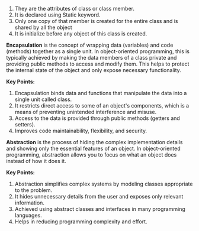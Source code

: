 
<!-- Static Data Member -->
1. They are the attributes of class or class member.
2. It is declared using Static keyword.
3. Only one copy of that member is created for the entire class and is shared by all the object
4. It is initialize before any object of this class is created.


<!-- Encapsulation -->
**Encapsulation** is the concept of wrapping data (variables) and code (methods) together as a single unit. In object-oriented programming, this is typically achieved by making the data members of a class private and providing public methods to access and modify them. This helps to protect the internal state of the object and only expose necessary functionality.

**Key Points:**
1. Encapsulation binds data and functions that manipulate the data into a single unit called class.
2. It restricts direct access to some of an object's components, which is a means of preventing unintended interference and misuse.
3. Access to the data is provided through public methods (getters and setters).
4. Improves code maintainability, flexibility, and security.


<!-- Abstraction -->
**Abstraction** is the process of hiding the complex implementation details and showing only the essential features of an object. In object-oriented programming, abstraction allows you to focus on what an object does instead of how it does it.

**Key Points:**
1. Abstraction simplifies complex systems by modeling classes appropriate to the problem.
2. It hides unnecessary details from the user and exposes only relevant information.
3. Achieved using abstract classes and interfaces in many programming languages.
4. Helps in reducing programming complexity and effort.